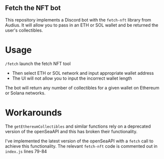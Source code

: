 ## Fetch the NFT bot

This repository implements a Discord bot with the `fetch-nft` library from Audius. It will allow you to pass in an ETH or SOL wallet and be returned the user's collectibles.

# Usage
`/fetch` launch the fetch NFT tool
  - Then select ETH or SOL network and input appropriate wallet address
  - The UI will not allow you to input the incorrect wallet length

The bot will return any number of collectibles for a given wallet on Ethereum or Solana networks.

# Workarounds

The `getEthereumCollectibles` and similar functions rely on a deprecated version of the openSeaAPI and this has broken their functionality.

I've implemented the latest version of the openSeaAPI with a `fetch` call to achieve this functionality. The relevant `fetch-nft` code is commented out in `index.js` lines 79-84
